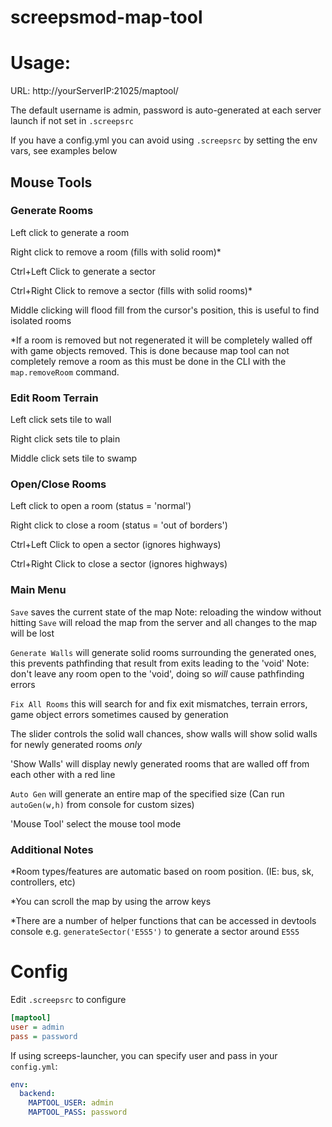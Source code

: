 # screepsmod-map-tool

# Usage: 

URL: http://yourServerIP:21025/maptool/ 

The default username is admin,
password is auto-generated at each server launch if not set in `.screepsrc` 

If you have a config.yml you can avoid using `.screepsrc` by setting the env vars, see examples below

## Mouse Tools

### Generate Rooms

Left click to generate a room

Right click to remove a room (fills with solid room)*

Ctrl+Left Click to generate a sector

Ctrl+Right Click to remove a sector (fills with solid rooms)*

Middle clicking will flood fill from the cursor's position, 
this is useful to find isolated rooms

*If a room is removed but not regenerated it will be completely walled off with game objects removed. This is done because map tool can not completely remove a room as this must be done in the CLI with the `map.removeRoom` command.

### Edit Room Terrain

Left click sets tile to wall

Right click sets tile to plain

Middle click sets tile to swamp

### Open/Close Rooms

Left click to open a room (status = 'normal')

Right click to close a room (status = 'out of borders')

Ctrl+Left Click to open a sector (ignores highways)

Ctrl+Right Click to close a sector (ignores highways)

### Main Menu

`Save` saves the current state of the map   Note: reloading the window without hitting `Save` will reload the map from the server and all changes to the map will be lost

`Generate Walls` will generate solid rooms surrounding the generated ones, this prevents pathfinding that result from exits leading to the 'void'   Note: don't leave any room open to the 'void', doing so _will_ cause pathfinding errors

`Fix All Rooms` this will search for and fix exit mismatches, terrain errors, game object errors sometimes caused by generation

The slider controls the solid wall chances, show walls will show solid walls for 
newly generated rooms _only_

'Show Walls' will display newly generated rooms that are walled off from each other with a red line

`Auto Gen` will generate an entire map of the specified size (Can run `autoGen(w,h)` from console for custom sizes)

'Mouse Tool' select the mouse tool mode 

### Additional Notes

*Room types/features are automatic based on room position. (IE: bus, sk, controllers, etc)

*You can scroll the map by using the arrow keys

*There are a number of helper functions that can be accessed in devtools console e.g. `generateSector('E5S5')` to generate a sector around `E5S5`

# Config

Edit `.screepsrc` to configure

```ini
[maptool]
user = admin
pass = password
```

If using screeps-launcher, you can specify user and pass in your `config.yml`:
```yaml
env:
  backend:
    MAPTOOL_USER: admin
    MAPTOOL_PASS: password
```
